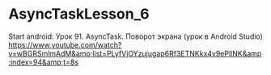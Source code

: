 # AsyncTaskLesson_6
Start аndroid: Урок 91. AsyncTask. Поворот экрана (урок в Android Studio) https://www.youtube.com/watch?v=wBGRSmlmAdM&amp;list=PLyfVjOYzujugap6Rf3ETNKkx4v9ePllNK&amp;index=94&amp;t=8s
